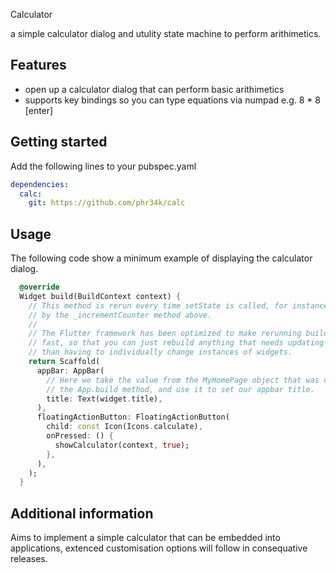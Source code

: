 
Calculator

a simple calculator dialog and utulity state machine to perform arithimetics.

## Features

- open up a calculator dialog that can perform basic arithimetics
- supports key bindings so you can type equations via numpad e.g. 8 * 8 [enter]

## Getting started

Add the following lines to your pubspec.yaml

```yaml
dependencies:
  calc:
    git: https://github.com/phr34k/calc
```

## Usage

The following code show a minimum example of displaying the calculator dialog.

```dart
  @override
  Widget build(BuildContext context) {
    // This method is rerun every time setState is called, for instance as done
    // by the _incrementCounter method above.
    //
    // The Flutter framework has been optimized to make rerunning build methods
    // fast, so that you can just rebuild anything that needs updating rather
    // than having to individually change instances of widgets.
    return Scaffold(
      appBar: AppBar(
        // Here we take the value from the MyHomePage object that was created by
        // the App.build method, and use it to set our appbar title.
        title: Text(widget.title),
      ),
      floatingActionButton: FloatingActionButton(
        child: const Icon(Icons.calculate),
        onPressed: () {
          showCalculator(context, true);
        },
      ),
    );
  }
```

## Additional information

Aims to implement a simple calculator that can be embedded into applications, extenced customisation options will follow in consequative releases.